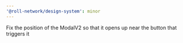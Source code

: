 ```yaml
---
'@roll-network/design-system': minor
---
```


Fix the position of the ModalV2 so that it opens up near the button that triggers it
